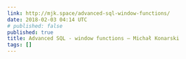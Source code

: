 ```yaml
---
link: http://mjk.space/advanced-sql-window-functions/
date: 2018-02-03 04:14 UTC
# published: false
published: true
title: Advanced SQL - window functions – Michał Konarski
tags: []
---
```



